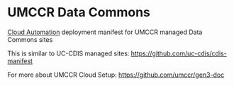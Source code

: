 # UMCCR Data Commons

[Cloud Automation](https://github.com/uc-cdis/cloud-automation) deployment manifest for UMCCR managed Data Commons sites

This is similar to UC-CDIS managed sites: https://github.com/uc-cdis/cdis-manifest

For more about UMCCR Cloud Setup: https://github.com/umccr/gen3-doc
